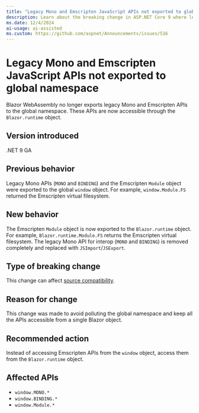 ```yaml
---
title: "Legacy Mono and Emscripten JavaScript APIs not exported to global namespace in Blazor WebAssembly apps"
description: Learn about the breaking change in ASP.NET Core 9 where legacy Mono and Emscripten APIs are now accessible through the Blazor.runtime object instead of the global namespace.
ms.date: 12/4/2024
ai-usage: ai-assisted
ms.custom: https://github.com/aspnet/Announcements/issues/516
---
```


# Legacy Mono and Emscripten JavaScript APIs not exported to global namespace

Blazor WebAssembly no longer exports legacy Mono and Emscripten APIs to the global namespace. These APIs are now accessible through the `Blazor.runtime` object.

## Version introduced

.NET 9 GA

## Previous behavior

Legacy Mono APIs (`MONO` and `BINDING`) and the Emscripten `Module` object were exported to the global `window` object. For example, `window.Module.FS` returned the Emscripten virtual filesystem.

## New behavior

The Emscripten `Module` object is now exported to the `Blazor.runtime` object. For example, `Blazor.runtime.Module.FS` returns the Emscripten virtual filesystem. The legacy Mono API for interop (`MONO` and `BINDING`) is removed completely and replaced with `JSImport`/`JSExport`.

## Type of breaking change

This change can affect [source compatibility](../categories.md#source-incompatible).

## Reason for change

This change was made to avoid polluting the global namespace and keep all the APIs accessible from a single Blazor object.

## Recommended action

Instead of accessing Emscripten APIs from the `window` object, access them from the `Blazor.runtime` object.

## Affected APIs

- `window.MONO.*`
- `window.BINDING.*`
- `window.Module.*`
